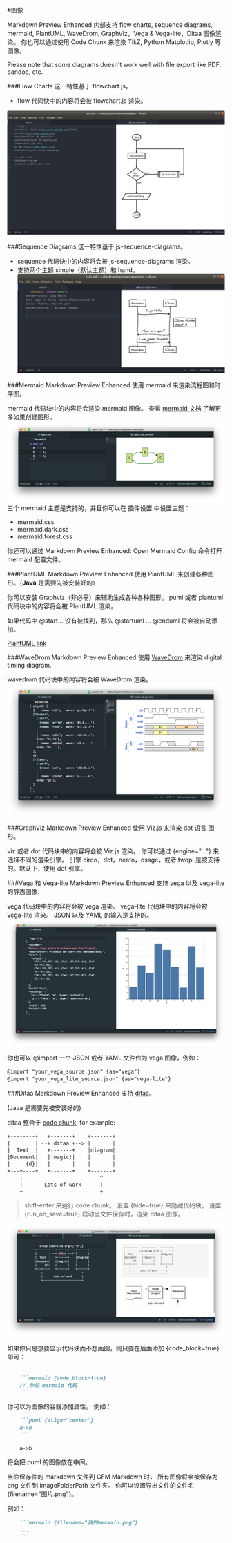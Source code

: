 #图像

Markdown Preview Enhanced 内部支持 flow charts, sequence diagrams, mermaid, PlantUML, WaveDrom, GraphViz，Vega & Vega-lite，Ditaa 图像渲染。 你也可以通过使用 Code Chunk 来渲染 TikZ, Python Matplotlib, Plotly 等图像。

Please note that some diagrams doesn't work well with file export like PDF, pandoc, etc.

###Flow Charts
这一特性基于 flowchart.js。

* flow 代码快中的内容将会被 flowchart.js 渲染。

![flow](./flow.png)

###Sequence Diagrams
这一特性基于 js-sequence-diagrams。

* sequence 代码快中的内容将会被 js-sequence-diagrams 渲染。
* 支持两个主题 simple（默认主题）和 hand。
![sequence flow](./sequence.png)

###Mermaid
Markdown Preview Enhanced 使用 mermaid 来渲染流程图和时序图。

mermaid 代码块中的内容将会渲染 mermaid 图像。
查看 [mermaid 文档](http://knsv.github.io/mermaid/#flowcharts-basic-syntax) 了解更多如果创建图形。 
![mermaid](./mermaid.png)
三个 mermaid 主题是支持的，并且你可以在 插件设置 中设置主题：

* mermaid.css
* mermaid.dark.css
* mermaid.forest.css 

你还可以通过 Markdown Preview Enhanced: Open Mermaid Config 命令打开 mermaid 配置文件。

###PlantUML
Markdown Preview Enhanced 使用 PlantUML 来创建各种图形。（**Java** 是需要先被安装好的）

你可以安装 Graphviz（非必需）来辅助生成各种各种图形。
puml 或者 plantuml 代码块中的内容将会被 PlantUML 渲染。

如果代码中 @start... 没有被找到，那么 @startuml ... @enduml 将会被自动添加。

[PlantUML link](http://plantuml.com/zh/)

###WaveDrom
Markdown Preview Enhanced 使用 [WaveDrom](https://github.com/drom/wavedrom) 来渲染 digital timing diagram.

wavedrom 代码块中的内容将会被 WaveDrom 渲染。
![wavedrom](./wavedrom.png)

###GraphViz
Markdown Preview Enhanced 使用 Viz.js 来渲染 dot 语言 图形。

viz 或者 dot 代码块中的内容将会被 Viz.js 渲染。
你可以通过 {engine="..."} 来选择不同的渲染引擎。 引擎 circo，dot，neato，osage，或者 twopi 是被支持的。默认下，使用 dot 引擎。

###Vega 和 Vega-lite
Markdown Preview Enhanced 支持 [vega](https://vega.github.io/vega/) 以及 vega-lite 的静态图像.

vega 代码块中的内容将会被 vega 渲染。
vega-lite 代码块中的内容将会被 vega-lite 渲染。
JSON 以及 YAML 的输入是支持的。
![vega](./vega.png)

你也可以 @import 一个 JSON 或者 YAML 文件作为 vega 图像，例如：

```markdown
@import "your_vega_source.json" {as="vega"}
@import "your_vega_lite_source.json" {as="vega-lite"}
```
###Ditaa
Markdown Preview Enhanced 支持 [ditaa](https://github.com/stathissideris/ditaa)。

(Java 是需要先被安装好的)

ditaa 整合于 [code chunk](https://shd101wyy.github.io/markdown-preview-enhanced/#/zh-cn/code-chunk), for example:

  ```ditaa {cmd=true args=["-E"]}
  +--------+   +-------+    +-------+
  |        | --+ ditaa +--> |       |
  |  Text  |   +-------+    |diagram|
  |Document|   |!magic!|    |       |
  |     {d}|   |       |    |       |
  +---+----+   +-------+    +-------+
      :                         ^
      |       Lots of work      |
      +-------------------------+
  ```
>shift-enter 来运行 code chunk。 设置 {hide=true} 来隐藏代码块。 设置 {run_on_save=true} 启动当文件保存时，渲染 ditaa 图像。

![ditaa](./ditaa.png)

如果你只是想要显示代码块而不想画图，则只要在后面添加 {code_block=true} 即可：

```markdown

    ```mermaid {code_block=true}
    // 你的 mermaid 代码
    ```
```

你可以为图像的容器添加属性。 例如：

```markdown
    ```puml {align="center"}
    a->b
    ```
```
```puml {align="center"}
    a->b
```

将会把 puml 的图像放在中间。

当你保存你的 markdown 文件到 GFM Markdown 时， 所有图像将会被保存为 png 文件到 imageFolderPath 文件夹。 你可以设置导出文件的文件名 {filename="图片.png"}。

例如：
```markdown
    ```mermaid {filename="我的mermaid.png"}
    ...
    ```
```
